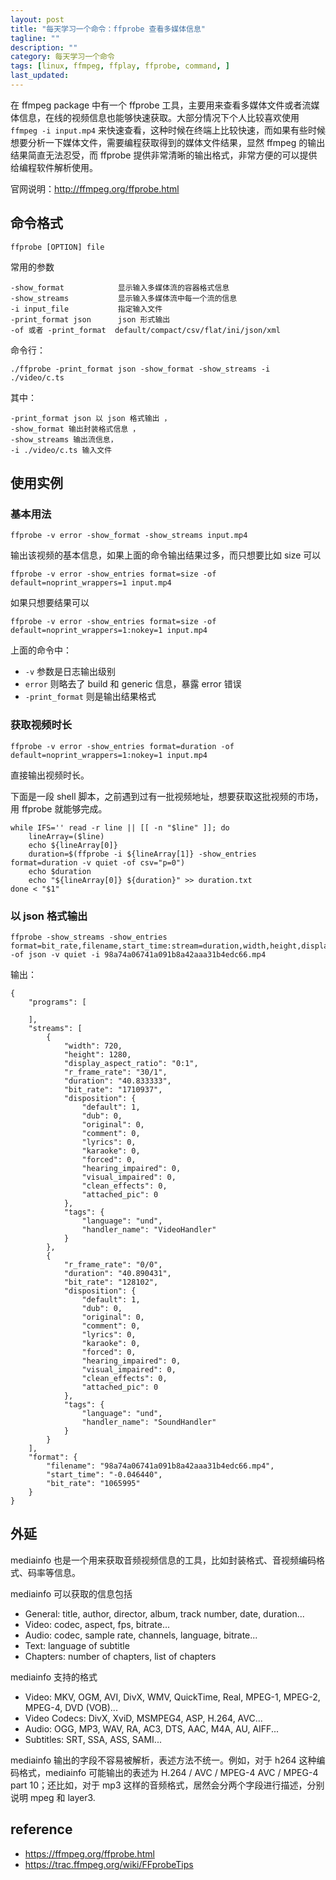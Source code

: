 ```yaml
---
layout: post
title: "每天学习一个命令：ffprobe 查看多媒体信息"
tagline: ""
description: ""
category: 每天学习一个命令
tags: [linux, ffmpeg, ffplay, ffprobe, command, ]
last_updated:
---
```


在 ffmpeg package 中有一个 ffprobe 工具，主要用来查看多媒体文件或者流媒体信息，在线的视频信息也能够快速获取。大部分情况下个人比较喜欢使用 `ffmpeg -i input.mp4` 来快速查看，这种时候在终端上比较快速，而如果有些时候想要分析一下媒体文件，需要编程获取得到的媒体文件结果，显然 ffmpeg 的输出结果简直无法忍受，而 ffprobe 提供非常清晰的输出格式，非常方便的可以提供给编程软件解析使用。

官网说明：http://ffmpeg.org/ffprobe.html

## 命令格式

    ffprobe [OPTION] file

常用的参数

    -show_format            显示输入多媒体流的容器格式信息
    -show_streams           显示输入多媒体流中每一个流的信息
    -i input_file           指定输入文件
    -print_format json      json 形式输出
    -of 或者 -print_format  default/compact/csv/flat/ini/json/xml

命令行：

    ./ffprobe -print_format json -show_format -show_streams -i ./video/c.ts

其中：  

    -print_format json 以 json 格式输出 ， 
    -show_format 输出封装格式信息 ，
    -show_streams 输出流信息，
    -i ./video/c.ts 输入文件

## 使用实例

### 基本用法

    ffprobe -v error -show_format -show_streams input.mp4

输出该视频的基本信息，如果上面的命令输出结果过多，而只想要比如 size 可以

    ffprobe -v error -show_entries format=size -of default=noprint_wrappers=1 input.mp4

如果只想要结果可以

    ffprobe -v error -show_entries format=size -of default=noprint_wrappers=1:nokey=1 input.mp4

上面的命令中：

- `-v` 参数是日志输出级别
- `error` 则略去了 build 和 generic 信息，暴露 error 错误
- `-print_format` 则是输出结果格式

### 获取视频时长

    ffprobe -v error -show_entries format=duration -of default=noprint_wrappers=1:nokey=1 input.mp4

直接输出视频时长。

下面是一段 shell 脚本，之前遇到过有一批视频地址，想要获取这批视频的市场，用 ffprobe 就能够完成。

    while IFS='' read -r line || [[ -n "$line" ]]; do
        lineArray=($line)
        echo ${lineArray[0]}
        duration=$(ffprobe -i ${lineArray[1]} -show_entries format=duration -v quiet -of csv="p=0")
        echo $duration
        echo "${lineArray[0]} ${duration}" >> duration.txt
    done < "$1"


### 以 json 格式输出

    ffprobe -show_streams -show_entries format=bit_rate,filename,start_time:stream=duration,width,height,display_aspect_ratio,r_frame_rate,bit_rate -of json -v quiet -i 98a74a06741a091b8a42aaa31b4edc66.mp4

输出：

    {
        "programs": [

        ],
        "streams": [
            {
                "width": 720,
                "height": 1280,
                "display_aspect_ratio": "0:1",
                "r_frame_rate": "30/1",
                "duration": "40.833333",
                "bit_rate": "1710937",
                "disposition": {
                    "default": 1,
                    "dub": 0,
                    "original": 0,
                    "comment": 0,
                    "lyrics": 0,
                    "karaoke": 0,
                    "forced": 0,
                    "hearing_impaired": 0,
                    "visual_impaired": 0,
                    "clean_effects": 0,
                    "attached_pic": 0
                },
                "tags": {
                    "language": "und",
                    "handler_name": "VideoHandler"
                }
            },
            {
                "r_frame_rate": "0/0",
                "duration": "40.890431",
                "bit_rate": "128102",
                "disposition": {
                    "default": 1,
                    "dub": 0,
                    "original": 0,
                    "comment": 0,
                    "lyrics": 0,
                    "karaoke": 0,
                    "forced": 0,
                    "hearing_impaired": 0,
                    "visual_impaired": 0,
                    "clean_effects": 0,
                    "attached_pic": 0
                },
                "tags": {
                    "language": "und",
                    "handler_name": "SoundHandler"
                }
            }
        ],
        "format": {
            "filename": "98a74a06741a091b8a42aaa31b4edc66.mp4",
            "start_time": "-0.046440",
            "bit_rate": "1065995"
        }
    }


## 外延

mediainfo 也是一个用来获取音频视频信息的工具，比如封装格式、音视频编码格式、码率等信息。

mediainfo 可以获取的信息包括

- General: title, author, director, album, track number, date,
duration...
- Video: codec, aspect, fps, bitrate...
- Audio: codec, sample rate, channels, language, bitrate...
- Text: language of subtitle
- Chapters: number of chapters, list of chapters

mediainfo 支持的格式

- Video: MKV, OGM, AVI, DivX, WMV, QuickTime, Real, MPEG-1, MPEG-2,
MPEG-4, DVD (VOB)...
- Video Codecs: DivX, XviD, MSMPEG4, ASP, H.264, AVC...
- Audio: OGG, MP3, WAV, RA, AC3, DTS, AAC, M4A, AU, AIFF...
- Subtitles: SRT, SSA, ASS, SAMI...

mediainfo 输出的字段不容易被解析，表述方法不统一。例如，对于 h264 这种编码格式，mediainfo 可能输出的表述为 H.264 / AVC / MPEG-4 AVC / MPEG-4 part 10；还比如，对于 mp3 这样的音频格式，居然会分两个字段进行描述，分别说明 mpeg 和 layer3.


## reference

- <https://ffmpeg.org/ffprobe.html>
- <https://trac.ffmpeg.org/wiki/FFprobeTips>


